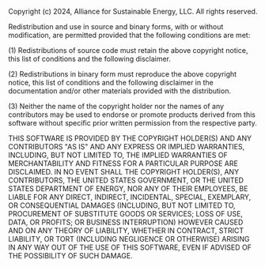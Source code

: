 Copyright (c) 2024, Alliance for Sustainable Energy, LLC. All rights reserved.

Redistribution and use in source and binary forms, with or without modification, are permitted provided that the
following conditions are met:

(1) Redistributions of source code must retain the above copyright notice, this list of conditions and the following
disclaimer.

(2) Redistributions in binary form must reproduce the above copyright notice, this list of conditions and the following
disclaimer in the documentation and/or other materials provided with the distribution.

(3) Neither the name of the copyright holder nor the names of any contributors may be used to endorse or promote products
derived from this software without specific prior written permission from the respective party.

THIS SOFTWARE IS PROVIDED BY THE COPYRIGHT HOLDER(S) AND ANY CONTRIBUTORS "AS IS" AND ANY EXPRESS OR IMPLIED WARRANTIES,
INCLUDING, BUT NOT LIMITED TO, THE IMPLIED WARRANTIES OF MERCHANTABILITY AND FITNESS FOR A PARTICULAR PURPOSE ARE
DISCLAIMED. IN NO EVENT SHALL THE COPYRIGHT HOLDER(S), ANY CONTRIBUTORS, THE UNITED STATES GOVERNMENT, OR THE UNITED
STATES DEPARTMENT OF ENERGY, NOR ANY OF THEIR EMPLOYEES, BE LIABLE FOR ANY DIRECT, INDIRECT, INCIDENTAL, SPECIAL,
EXEMPLARY, OR CONSEQUENTIAL DAMAGES (INCLUDING, BUT NOT LIMITED TO, PROCUREMENT OF SUBSTITUTE GOODS OR SERVICES; LOSS OF
USE, DATA, OR PROFITS; OR BUSINESS INTERRUPTION) HOWEVER CAUSED AND ON ANY THEORY OF LIABILITY, WHETHER IN CONTRACT,
STRICT LIABILITY, OR TORT (INCLUDING NEGLIGENCE OR OTHERWISE) ARISING IN ANY WAY OUT OF THE USE OF THIS SOFTWARE, EVEN IF
ADVISED OF THE POSSIBILITY OF SUCH DAMAGE.
